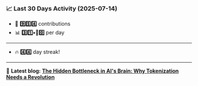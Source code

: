 <!--START_STATS-->
### 📈 Last 30 Days Activity (2025-07-14)  
- 🧮 **9️⃣5️⃣4️⃣** contributions  
- 📊 **3️⃣1️⃣•🎱0️⃣** per day
---
- 🔥 **4️⃣4️⃣** day streak!
---
📝 **Latest blog:** [**The Hidden Bottleneck in AI's Brain: Why Tokenization Needs a Revolution**](https://andriak.com/blog/tokenization-revolution)
<!--END_STATS-->
